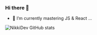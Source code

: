 ### Hi there 👋
- 🌱 I’m currently mastering JS & React ...

![NikkiDev GitHub stats](https://github-readme-stats.vercel.app/api?username=nikkidev&show_icons=true&theme=blue-green&border-radius=10)
<!--
**NikkiDev/NikkiDev** is a ✨ _special_ ✨ repository because its `README.md` (this file) appears on your GitHub profile.

Here are some ideas to get you started:

- 🔭 I’m currently working on ...
- 🌱 I’m currently learning ...
- 👯 I’m looking to collaborate on ...
- 🤔 I’m looking for help with ...
- 💬 Ask me about ...
- 📫 How to reach me: ...
- 😄 Pronouns: ...
- ⚡ Fun fact: ...
-->
